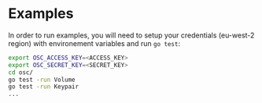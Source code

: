 # Examples

In order to run examples, you will need to setup your credentials (eu-west-2 region) with environement variables and run `go test`:

```bash
export OSC_ACCESS_KEY=<ACCESS_KEY>
export OSC_SECRET_KEY=<SECRET_KEY>
cd osc/
go test -run Volume
go test -run Keypair
...
```
